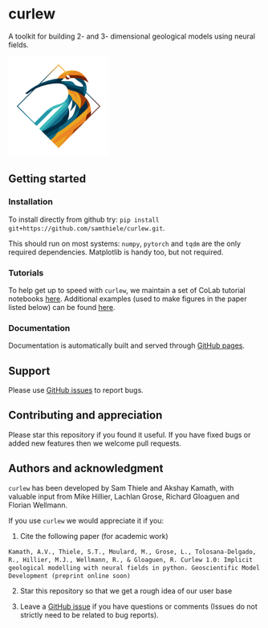 # curlew

A toolkit for building 2- and 3- dimensional geological models using neural fields.

<img src="https://github.com/samthiele/curlew/blob/main/icon.png?raw=true" width="200">

## Getting started

### Installation

To install directly from github try: `pip install git+https://github.com/samthiele/curlew.git`.

This should run on most systems: `numpy`, `pytorch` and `tqdm` are the only required dependencies. Matplotlib is handy too, but not required. 

### Tutorials

To help get up to speed with `curlew`, we maintain a set of CoLab tutorial notebooks [here](https://drive.google.com/drive/folders/14OPpL2-zKuJSd2Hh7jobnIYPnxzl0wCI?usp=sharing). 
Additional examples (used to make figures in the paper listed below) can be found [here](https://github.com/k4m4th/curlew_tutorials).

### Documentation

Documentation is automatically built and served through [GitHub pages](https://samthiele.github.io/curlew/). 

## Support

Please use [GitHub issues](https://github.com/samthiele/curlew/issues) to report bugs. 

## Contributing and appreciation

Please star this repository if you found it useful. If you have fixed bugs or added new features then we welcome pull requests.

## Authors and acknowledgment

`curlew` has been developed by Sam Thiele and Akshay Kamath, with valuable input from 
Mike Hillier, Lachlan Grose, Richard Gloaguen and Florian Wellmann.

If you use `curlew` we would appreciate it if you:

1) Cite the following paper (for academic work)

```
Kamath, A.V., Thiele, S.T., Moulard, M., Grose, L., Tolosana-Delgado, R., Hillier, M.J., Wellmann, R., & Gloaguen, R. Curlew 1.0: Implicit geological modelling with neural fields in python. Geoscientific Model Development (preprint online soon) 
```

2) Star this repository so that we get a rough idea of our user base

3) Leave a [GitHub issue](https://github.com/samthiele/curlew/issues) if you have questions or comments (Issues do not strictly need to be related to bug reports).